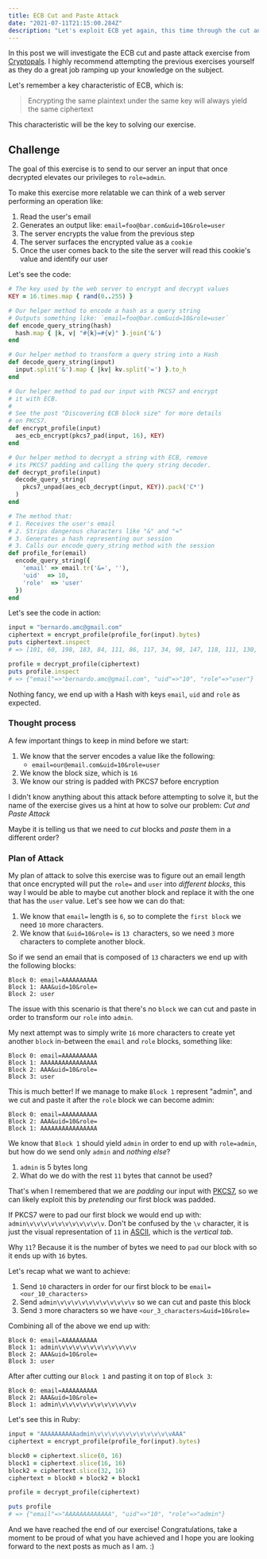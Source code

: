 ```yaml
---
title: ECB Cut and Paste Attack
date: "2021-07-11T21:15:00.284Z"
description: "Let's exploit ECB yet again, this time through the cut and paste attack."
---
```


In this post we will investigate the ECB cut and paste attack exercise from [Cryptopals](https://cryptopals.com/sets/2/challenges/13). I highly recommend attempting the previous exercises yourself as they do a great job ramping up your knowledge on the subject.

Let's remember a key characteristic of ECB, which is:

> Encrypting the same plaintext under the same key will always yield the same ciphertext

This characteristic will be the key to solving our exercise.

## Challenge

The goal of this exercise is to send to our server an input that once decrypted elevates our privileges to `role=admin`.

To make this exercise more relatable we can think of a web server performing an operation like:

1. Read the user's email
2. Generates an output like: `email=foo@bar.com&uid=10&role=user`
3. The server encrypts the value from the previous step
4. The server surfaces the encrypted value as a `cookie`
5. Once the user comes back to the site the server will read this cookie's value and identify our user

Let's see the code:

```ruby
# The key used by the web server to encrypt and decrypt values
KEY = 16.times.map { rand(0..255) }

# Our helper method to encode a hash as a query string
# Outputs something like: `email=foo@bar.com&uid=10&role=user`
def encode_query_string(hash)
  hash.map { |k, v| "#{k}=#{v}" }.join('&')
end

# Our helper method to transform a query string into a Hash
def decode_query_string(input)
  input.split('&').map { |kv| kv.split('=') }.to_h
end

# Our helper method to pad our input with PKCS7 and encrypt
# it with ECB.
#
# See the post "Discovering ECB block size" for more details
# on PKCS7.
def encrypt_profile(input)
  aes_ecb_encrypt(pkcs7_pad(input, 16), KEY)
end

# Our helper method to decrypt a string with ECB, remove
# its PKCS7 padding and calling the query string decoder.
def decrypt_profile(input)
  decode_query_string(
    pkcs7_unpad(aes_ecb_decrypt(input, KEY)).pack('C*')
  )
end

# The method that:
# 1. Receives the user's email
# 2. Strips dangerous characters like "&" and "="
# 3. Generates a hash representing our session
# 3. Calls our encode_query_string method with the session
def profile_for(email)
  encode_query_string({
    'email' => email.tr('&=', ''),
    'uid'  => 10,
    'role'  => 'user'
  })
end
```

Let's see the code in action:

```rb
input = "bernardo.amc@gmail.com"
ciphertext = encrypt_profile(profile_for(input).bytes)
puts ciphertext.inspect
# => [101, 60, 198, 183, 84, 111, 86, 117, 34, 98, 147, 118, 111, 130, 197, 153, 251, 158, 167, 73, 230, 124, 163, 111, 170, 87, 166, 18, 76, 188, 240, 247, 65, 25, 192, 127, 154, 7, 138, 219, 54, 209, 69, 244, 112, 148, 35, 17]

profile = decrypt_profile(ciphertext)
puts profile.inspect
# => {"email"=>"bernardo.amc@gmail.com", "uid"=>"10", "role"=>"user"}
```

Nothing fancy, we end up with a Hash with keys `email`, `uid` and `role` as expected.

### Thought process

A few important things to keep in mind before we start:

1. We know that the server encodes a value like the following:
   - `email=our@email.com&uid=10&role=user`
2. We know the block size, which is `16`
3. We know our string is padded with PKCS7 before encryption

I didn't know anything about this attack before attempting to solve it, but the name of the exercise gives us a hint at how to solve our problem: _Cut and Paste Attack_

Maybe it is telling us that we need to _cut_ blocks and _paste_ them in a different order?

### Plan of Attack

My plan of attack to solve this exercise was to figure out an email length that once encrypted will put the `role=` and `user` into _different blocks_, this way I would be able to maybe cut another block and replace it with the one that has the `user` value. Let's see how we can do that:

1. We know that `email=` length is `6`, so to complete the `first block` we need `10` more characters.
2. We know that `&uid=10&role=` is `13 `characters, so we need `3` more characters to complete another block.

So if we send an email that is composed of `13` characters we end up with the following blocks:

```
Block 0: email=AAAAAAAAAA
Block 1: AAA&uid=10&role=
Block 2: user
```

The issue with this scenario is that there's no `block` we can cut and paste in order to transform our `role` into `admin`.

My next attempt was to simply write `16` more characters to create yet another `block` in-between the `email` and `role` blocks, something like:

```
Block 0: email=AAAAAAAAAA
Block 1: AAAAAAAAAAAAAAAA
Block 2: AAA&uid=10&role=
Block 3: user
```

This is much better! If we manage to make `Block 1` represent "admin", and we cut and paste it after the `role` block we can become admin:

```
Block 0: email=AAAAAAAAAA
Block 2: AAA&uid=10&role=
Block 1: AAAAAAAAAAAAAAAA
```

We know that `Block 1` should yield `admin` in order to end up with `role=admin`, but how do we send only `admin` and _nothing else_?

1. `admin` is 5 bytes long
2. What do we do with the rest `11` bytes that cannot be used?

That's when I remembered that we are _padding_ our input with [PKCS7](/ecb-discover-block-size), so we can likely exploit this by _pretending_ our first block was padded.

If PKCS7 were to pad our first block we would end up with: `admin\v\v\v\v\v\v\v\v\v\v\v`. Don't be confused by the `\v` character, it is just the visual representation of `11` in [ASCII](http://www.asciitable.com/), which is the _vertical tab_.

Why `11`? Because it is the number of bytes we need to `pad` our block with so it ends up with `16` bytes.

Let's recap what we want to achieve:

1. Send `10` characters in order for our first block to be `email=<our_10_characters>`
2. Send `admin\v\v\v\v\v\v\v\v\v\v\v` so we can cut and paste this block
3. Send `3` more characters so we have `<our_3_characters>&uid=10&role=`

Combining all of the above we end up with:

```
Block 0: email=AAAAAAAAAA
Block 1: admin\v\v\v\v\v\v\v\v\v\v\v
Block 2: AAA&uid=10&role=
Block 3: user
```

After after cutting our `Block 1` and pasting it on top of `Block 3`:

```
Block 0: email=AAAAAAAAAA
Block 2: AAA&uid=10&role=
Block 1: admin\v\v\v\v\v\v\v\v\v\v\v
```

Let's see this in Ruby:

```rb
input = "AAAAAAAAAAadmin\v\v\v\v\v\v\v\v\v\v\vAAA"
ciphertext = encrypt_profile(profile_for(input).bytes)

block0 = ciphertext.slice(0, 16)
block1 = ciphertext.slice(16, 16)
block2 = ciphertext.slice(32, 16)
ciphertext = block0 + block2 + block1

profile = decrypt_profile(ciphertext)

puts profile
# => {"email"=>"AAAAAAAAAAAAA", "uid"=>"10", "role"=>"admin"}
```

And we have reached the end of our exercise! Congratulations, take a moment to be proud of what you have achieved and I hope you are looking forward to the next posts as much as I am. :)
